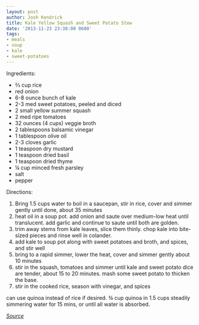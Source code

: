 ```yaml
---
layout: post
author: Josh Kendrick
title: Kale Yellow Squash and Sweet Potato Stew
date: '2013-11-23 23:38:00 0600'
tags:
- meals
- soup
- kale
- sweet-potatoes
---
```


Ingredients:
* ⅔ cup rice
* red onion
* 6-8 ounce bunch of kale
* 2-3 med sweet potatoes, peeled and diced
* 2 small yellow summer squash
* 2 med ripe tomatoes
* 32 ounces (4 cups) veggie broth
* 2 tablespoons balsamic vinegar
* 1 tablespoon olive oil
* 2-3 cloves garlic
* 1 teaspoon dry mustard
* 1 teaspoon dried basil
* 1 teaspoon dried thyme
* ¼ cup minced fresh parsley
* salt
* pepper

Directions:
1. Bring 1.5 cups water to boil in a saucepan, stir in rice, cover and simmer gently until done, about 35 minutes
2. heat oil in a soup pot. add onion and saute over medium-low heat until translucent. add garlic and continue to saute until both are golden.
3. trim away stems from kale leaves, slice them thinly. chop kale into bite-sized pieces and rinse well in colander.
4. add kale to soup pot along with sweet potatoes and broth, and spices, and stir well
5. bring to a rapid simmer, lower the heat, cover and simmer gently about 10 minutes
6. stir in the squash, tomatoes and simmer until kale and sweet potato dice are tender, about 15 to 20 minutes. mash some sweet potato to thicken the base.
7. stir in the cooked rice, season with vinegar, and spices

can use quinoa instead of rice if desired. ¾ cup quinoa in 1.5 cups steadily simmering water for 15 mins, or until all water is absorbed.

*[Source](http://www.vegkitchen.com/recipes/vegetables-all-year-round/sweet-potatoes/kale-yellow-squash-and-sweet-potato-stew/)*